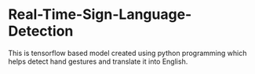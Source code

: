 # Real-Time-Sign-Language-Detection
This is tensorflow based model created using python programming which helps detect hand gestures and translate it into English.
